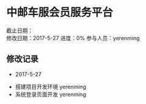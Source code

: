 # 中邮车服会员服务平台
截止日期：   
修改日期：2017-5-27
进度：0%
参与人员：yerenming

## 修改记录

- 2017-5-27
* 搭建项目开发环境 yerenming
* 系统登录页面开发 yerenming
